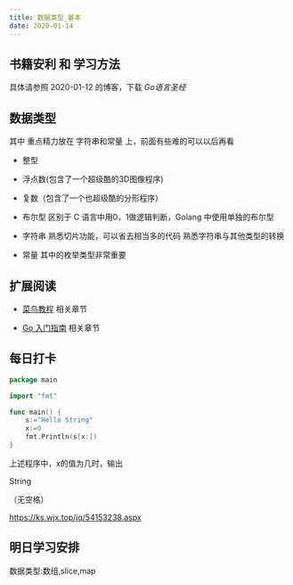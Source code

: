 ```yaml
---
title: 数据类型_基本
date: 2020-01-14
---
```


## 书籍安利 和 学习方法

具体请参照 2020-01-12 的博客，下载 *Go语言圣经*

## 数据类型

其中 重点精力放在 字符串和常量 上，前面有些难的可以以后再看

- 整型

- 浮点数(包含了一个超级酷的3D图像程序)

- 复数（包含了一个也超级酷的分形程序）

- 布尔型 区别于 C 语言中用0，1做逻辑判断，Golang 中使用单独的布尔型

- 字符串 熟悉切片功能，可以省去相当多的代码 熟悉字符串与其他类型的转换

- 常量 其中的枚举类型非常重要

## 扩展阅读

- [菜鸟教程](https://www.runoob.com/go/go-data-types.html) 相关章节

- [Go 入门指南](https://learnku.com/docs/the-way-to-go/constant/3584) 相关章节

## 每日打卡

``` Go
package main

import "fmt"

func main() {
    s:="Hello String"
    x:=0
    fmt.Println(s[x:])
}
```

上述程序中，x的值为几时，输出

String

（无空格）

<https://ks.wjx.top/jq/54153238.aspx>

## 明日学习安排

数据类型:数组,slice,map
